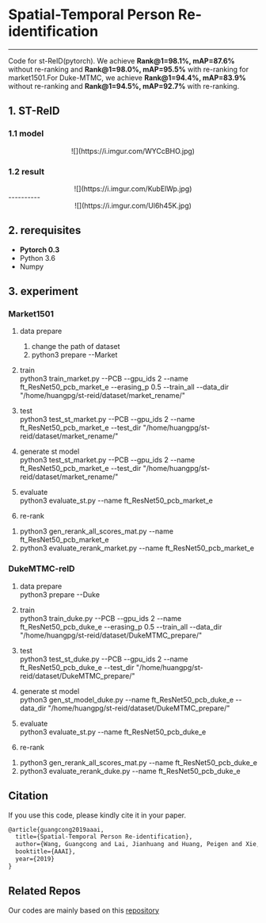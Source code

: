 # Spatial-Temporal Person Re-identification

----------
Code for st-ReID(pytorch). We achieve **Rank@1=98.1%, mAP=87.6%** without re-ranking and **Rank@1=98.0%, mAP=95.5%** with re-ranking for market1501.For Duke-MTMC, we achieve **Rank@1=94.4%, mAP=83.9%** without re-ranking and **Rank@1=94.5%, mAP=92.7%** with re-ranking.

## 1. ST-ReID
### 1.1 model
 <div align="center"> ![](https://i.imgur.com/WYCcBHO.jpg)</div>

### 1.2 result
 <div align="center"> ![](https://i.imgur.com/KubElWp.jpg)</div>
----------

 <div align="center"> ![](https://i.imgur.com/Ul6h45K.jpg)</div>


## 2. rerequisites
- **Pytorch 0.3**
- Python 3.6
- Numpy


## 3. experiment
### Market1501
1. data prepare<br>
   1) change the path of dataset <br>
   2) python3 prepare --Market

2. train<br>
python3 train_market.py --PCB --gpu_ids 2 --name ft_ResNet50_pcb_market_e --erasing_p 0.5 --train_all --data_dir "/home/huangpg/st-reid/dataset/market_rename/"

3. test<br>
python3 test_st_market.py --PCB --gpu_ids 2 --name ft_ResNet50_pcb_market_e --test_dir "/home/huangpg/st-reid/dataset/market_rename/" 

4. generate st model<br>
python3 test_st_market.py --PCB --gpu_ids 2 --name ft_ResNet50_pcb_market_e --test_dir "/home/huangpg/st-reid/dataset/market_rename/" 

5. evaluate<br>
python3 evaluate_st.py --name ft_ResNet50_pcb_market_e 

6. re-rank<br>
1) python3 gen_rerank_all_scores_mat.py --name ft_ResNet50_pcb_market_e <br>
2) python3 evaluate_rerank_market.py --name ft_ResNet50_pcb_market_e


### DukeMTMC-reID
1. data prepare<br>
python3 prepare --Duke

2. train<br>
python3 train_duke.py --PCB --gpu_ids 2 --name ft_ResNet50_pcb_duke_e --erasing_p 0.5 --train_all --data_dir "/home/huangpg/st-reid/dataset/DukeMTMC_prepare/"

3. test<br>
python3 test_st_duke.py --PCB --gpu_ids 2 --name ft_ResNet50_pcb_duke_e --test_dir "/home/huangpg/st-reid/dataset/DukeMTMC_prepare/" 

4. generate st model<br>
python3 gen_st_model_duke.py --name ft_ResNet50_pcb_duke_e  --data_dir "/home/huangpg/st-reid/dataset/DukeMTMC_prepare/"

5. evaluate<br>
python3 evaluate_st.py --name ft_ResNet50_pcb_duke_e 

6. re-rank<br>
1) python3 gen_rerank_all_scores_mat.py --name ft_ResNet50_pcb_duke_e <br>
2) python3 evaluate_rerank_duke.py --name ft_ResNet50_pcb_duke_e

## Citation

If you use this code, please kindly cite it in your paper.

```latex
@article{guangcong2019aaai,
  title={Spatial-Temporal Person Re-identification},
  author={Wang, Guangcong and Lai, Jianhuang and Huang, Peigen and Xie, Xiaohua},
  booktitle={AAAI},
  year={2019}
}
```

## Related Repos

Our codes are mainly based on this [repository](https://github.com/layumi/Person_reID_baseline_pytorch) 